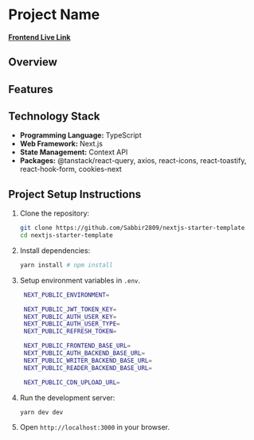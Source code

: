 # Project Name

#### [Frontend Live Link]()

## Overview

## Features

## Technology Stack

- **Programming Language:** TypeScript
- **Web Framework:** Next.js
- **State Management:** Context API
- **Packages:** @tanstack/react-query, axios, react-icons, react-toastify, react-hook-form, cookies-next

## Project Setup Instructions

1. Clone the repository:

   ```bash
   git clone https://github.com/Sabbir2809/nextjs-starter-template
   cd nextjs-starter-template
   ```

2. Install dependencies:
   ```bash
   yarn install # npm install
   ```
3. Setup environment variables in `.env`.

   ```bash
    NEXT_PUBLIC_ENVIRONMENT=

    NEXT_PUBLIC_JWT_TOKEN_KEY=
    NEXT_PUBLIC_AUTH_USER_KEY=
    NEXT_PUBLIC_AUTH_USER_TYPE=
    NEXT_PUBLIC_REFRESH_TOKEN=

    NEXT_PUBLIC_FRONTEND_BASE_URL=
    NEXT_PUBLIC_AUTH_BACKEND_BASE_URL=
    NEXT_PUBLIC_WRITER_BACKEND_BASE_URL=
    NEXT_PUBLIC_READER_BACKEND_BASE_URL=

    NEXT_PUBLIC_CDN_UPLOAD_URL=
   ```

4. Run the development server:
   ```bash
   yarn dev dev
   ```
5. Open `http://localhost:3000` in your browser.
